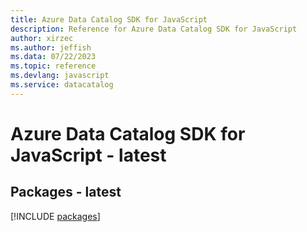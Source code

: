 ```yaml
---
title: Azure Data Catalog SDK for JavaScript
description: Reference for Azure Data Catalog SDK for JavaScript
author: xirzec
ms.author: jeffish
ms.data: 07/22/2023
ms.topic: reference
ms.devlang: javascript
ms.service: datacatalog
---
```

# Azure Data Catalog SDK for JavaScript - latest
## Packages - latest
[!INCLUDE [packages](data-catalog-index.md)]